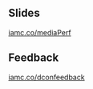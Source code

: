 ## Slides

[iamc.co/mediaPerf](http://iamc.co/mediaPerf)

## Feedback

[iamc.co/dconfeedback](http://iamc.co/dconfeedback)
